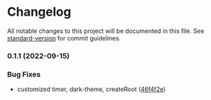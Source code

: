 # Changelog

All notable changes to this project will be documented in this file. See [standard-version](https://github.com/conventional-changelog/standard-version) for commit guidelines.

### 0.1.1 (2022-09-15)


### Bug Fixes

* customized timer, dark-theme, createRoot ([46f4f2e](https://github.com/Mohammad-Almosallam/react-pomo/commit/46f4f2e823babdc19db6fd4ae3e1ad41f74f3888))
